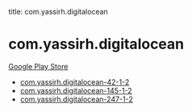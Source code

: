 title: com.yassirh.digitalocean
# com.yassirh.digitalocean


[Google Play Store](https://play.google.com/store/apps/details?id=com.yassirh.digitalocean)


* [com.yassirh.digitalocean-42-1-2](./com.yassirh.digitalocean-42-1-2/)
* [com.yassirh.digitalocean-145-1-2](./com.yassirh.digitalocean-145-1-2/)
* [com.yassirh.digitalocean-247-1-2](./com.yassirh.digitalocean-247-1-2/)